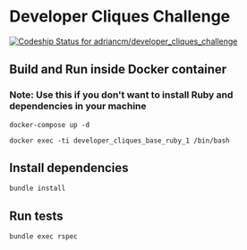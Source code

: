 # Developer Cliques Challenge
[ ![Codeship Status for adriancm/developer_cliques_challenge](https://app.codeship.com/projects/b3bb64b0-aa0b-0136-3562-16991277c574/status?branch=master)](https://app.codeship.com/projects/308978)

## Build and Run inside Docker container
### Note: Use this if you don't want to install Ruby and dependencies in your machine
```docker-compose up -d```

```docker exec -ti developer_cliques_base_ruby_1 /bin/bash```

## Install dependencies
```bundle install```

## Run tests
```bundle exec rspec```
